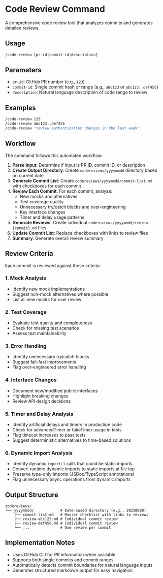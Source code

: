 # Code Review Command

A comprehensive code review tool that analyzes commits and generates detailed reviews.

## Usage

```bash
/code-review [pr-id|commit-id|description]
```

## Parameters

- `pr-id`: GitHub PR number (e.g., `123`)
- `commit-id`: Single commit hash or range (e.g., `abc123` or `abc123..def456`)  
- `description`: Natural language description of code range to review

## Examples

```bash
/code-review 123
/code-review abc123..def456
/code-review "review authentication changes in the last week"
```

## Workflow

The command follows this automated workflow:

1. **Parse Input**: Determine if input is PR ID, commit ID, or description
2. **Create Output Directory**: Create `codereviews/yyyymmdd` directory based on current date
3. **Generate Commit List**: Create `codereviews/yyyymmdd/commit-list.md` with checkboxes for each commit
4. **Review Each Commit**: For each commit, analyze:
   - New mocks and alternatives
   - Test coverage quality
   - Unnecessary try/catch blocks and over-engineering
   - Key interface changes
   - Timer and delay usage patterns
5. **Generate Reviews**: Create individual `codereviews/yyyymmdd/review-{commit}.md` files
6. **Update Commit List**: Replace checkboxes with links to review files
7. **Summary**: Generate overall review summary

## Review Criteria

Each commit is reviewed against these criteria:

### 1. Mock Analysis
- Identify new mock implementations
- Suggest non-mock alternatives where possible
- List all new mocks for user review

### 2. Test Coverage
- Evaluate test quality and completeness
- Check for missing test scenarios
- Assess test maintainability

### 3. Error Handling
- Identify unnecessary try/catch blocks
- Suggest fail-fast improvements
- Flag over-engineered error handling

### 4. Interface Changes
- Document new/modified public interfaces
- Highlight breaking changes
- Review API design decisions

### 5. Timer and Delay Analysis
- Identify artificial delays and timers in production code
- Check for advancedTimer or fakeTimer usage in tests
- Flag timeout increases to pass tests
- Suggest deterministic alternatives to time-based solutions

### 6. Dynamic Import Analysis
- Identify dynamic `import()` calls that could be static imports
- Convert runtime dynamic imports to static imports at file top
- Preserve type-only imports (JSDoc/TypeScript annotations)
- Flag unnecessary async operations from dynamic imports

## Output Structure

```
codereviews/
└── yyyymmdd/            # Date-based directory (e.g., 20250908)
    ├── commit-list.md   # Master checklist with links to reviews
    ├── review-abc123.md # Individual commit review
    ├── review-def456.md # Individual commit review
    └── ...              # One review per commit
```

## Implementation Notes

- Uses GitHub CLI for PR information when available
- Supports both single commits and commit ranges
- Automatically detects commit boundaries for natural language inputs
- Generates structured markdown output for easy navigation